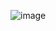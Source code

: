 
![image](https://github.com/Khemrazzz/Khemrazzz/assets/145230570/a29a7c04-5c91-4d71-a5c4-b88ef6d5a58d)
